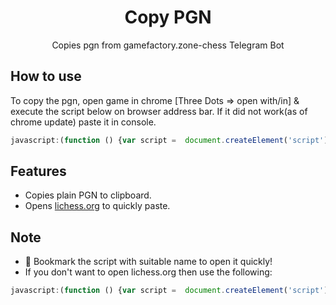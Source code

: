 <h1 align="center">Copy PGN</h1>

<div align="center">

Copies pgn from gamefactory.zone-chess Telegram Bot


</div>

## How to use

To copy the pgn, open game in chrome [Three Dots => open with/in] & execute the script below on browser address bar.
If it did not work(as of chrome update) paste it in console.

```javascript
javascript:(function () {var script =  document.createElement('script'); script.src="https://flash073.github.io/copy-pgn/pgnGrabberL.js"; document.body.appendChild(script); script.onload = function () { copyPgn() } })();
```

## Features

* Copies plain PGN to clipboard.
* Opens [lichess.org](lichess.org) to quickly paste.

## Note
* 🔖 Bookmark the script with suitable name to open it quickly! 
* If you don't want to open lichess.org then use the following:
```javascript
javascript:(function () {var script =  document.createElement('script'); script.src="https://flash073.github.io/copy-pgn/pgnGrabberL.js"; document.body.appendChild(script); script.onload = function () { copyPgn(0) } })();
```
